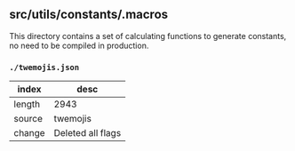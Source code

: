 ## src/utils/constants/.macros

This directory contains a set of calculating functions to generate constants,
no need to be compiled in production.

### `./twemojis.json`

| index  | desc              |
|--------|-------------------|
| length | 2943              |
| source | twemojis          |
| change | Deleted all flags |


[twemojis]: https://github.com/twitter/twemoji/tree/32619e53b81453b432a460dc2724ecb2e11400d3

